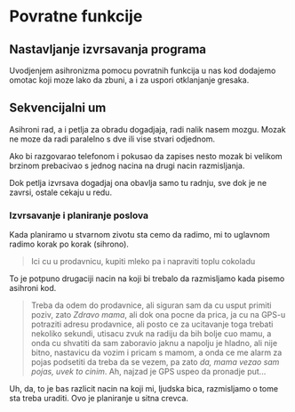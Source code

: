 # Povratne funkcije

## Nastavljanje izvrsavanja programa

Uvodjenjem asihronizma pomocu povratnih funkcija u nas kod dodajemo omotac koji moze lako da zbuni, a i za uspori otklanjanje gresaka.

## Sekvencijalni um

Asihroni rad, a i petlja za obradu dogadjaja, radi nalik nasem mozgu. Mozak ne moze da radi paralelno s dve ili vise stvari odjednom.

Ako bi razgovarao telefonom i pokusao da zapises nesto mozak bi velikom brzinom prebacivao s jednog nacina na drugi nacin razmisljanja.

Dok petlja izvrsava dogadjaj ona obavlja samo tu radnju, sve dok je ne zavrsi, ostale cekaju u redu.

### Izvrsavanje i planiranje poslova

Kada planiramo u stvarnom zivotu sta cemo da radimo, mi to uglavnom radimo korak po korak (sihrono).

>Ici cu u prodavnicu, kupiti mleko pa i napraviti toplu cokoladu

To je potpuno drugaciji nacin na koji bi trebalo da razmisljamo kada pisemo asihroni kod.

>Treba da odem do prodavnice, ali siguran sam da cu usput primiti poziv, zato _Zdravo mama_, ali dok ona pocne da prica, ja cu na GPS-u potraziti adresu prodavnice, ali posto ce za ucitavanje toga trebati nekoliko sekundi, utisacu zvuk na radiju da bih bolje cuo mamu, a onda cu shvatiti da sam zaboravio jaknu a napolju je hladno, ali nije bitno, nastavicu da vozim i pricam s mamom, a onda ce me alarm za pojas podsetiti da treba da se vezem, pa zato _da, mama vezao sam pojas, uvek to cinim_. Ah, najzad je GPS uspeo da pronadje put...

Uh, da, to je bas razlicit nacin na koji mi, ljudska bica, razmisljamo o tome sta treba uraditi. Ovo je planiranje u sitna crevca.
